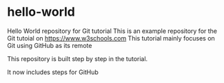 # hello-world
Hello World repository for Git tutorial
This is an example repository for the Git tutoial on https://www.w3schools.com
This tutorial mainly focuses on Git using GitHub as its remote

This repository is built step by step in the tutorial.

It now includes steps for GitHub 
